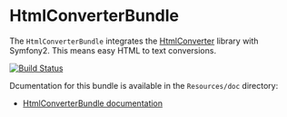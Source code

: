 # HtmlConverterBundle

The `HtmlConverterBundle` integrates the [HtmlConverter](https://github.com/bicpi/HtmlConverter)
library with Symfony2. This means easy HTML to text conversions.

[![Build Status](https://secure.travis-ci.org/bicpi/HtmlConverterBundle.png)](http://travis-ci.org/bicpi/HtmlConverterBundle)

Dcumentation for this bundle is available in the `Resources/doc` directory:

* [HtmlConverterBundle documentation](https://github.com/bicpi/HtmlConverterBundle/blob/master/Resources/doc/index.md)
